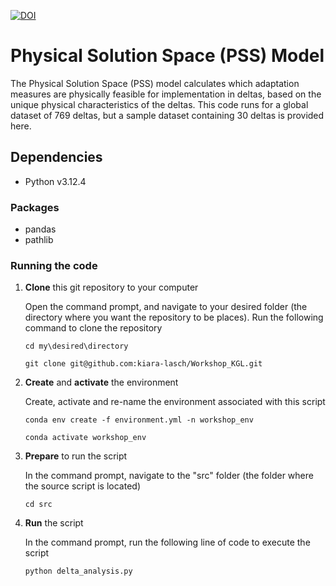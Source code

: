 

<a href="https://doi.org/10.5281/zenodo.15790098"><img src="https://zenodo.org/badge/1011701663.svg" alt="DOI"></a>


# Physical Solution Space (PSS) Model
The Physical Solution Space (PSS) model calculates which adaptation measures are physically feasible for implementation in deltas, based on the unique physical characteristics of the deltas. This code runs for a global dataset of 769 deltas, but a sample dataset containing 30 deltas is provided here.

## Dependencies 
- Python v3.12.4

### Packages 
- pandas
- pathlib

### Running the code

  1. **Clone** this git repository to your computer

     Open the command prompt, and navigate to your desired folder (the directory where you want the repository to be places). 
Run the following command to clone the repository
     ```shell
     cd my\desired\directory
     ```
     ```shell
     git clone git@github.com:kiara-lasch/Workshop_KGL.git
     ```

  2. **Create** and **activate** the environment 

     Create, activate and re-name the environment associated with this script 
     ``` shell
     conda env create -f environment.yml -n workshop_env
     ```
     ``` shell
     conda activate workshop_env
     ```

  
  3. **Prepare** to run the script 

     In the command prompt, navigate to the "src" folder (the folder where the source script is located)

     ```shell
     cd src
     ```
     
  4. **Run** the script

     In the command prompt, run the following line of code to execute the script

     ```shell
     python delta_analysis.py
     ```

